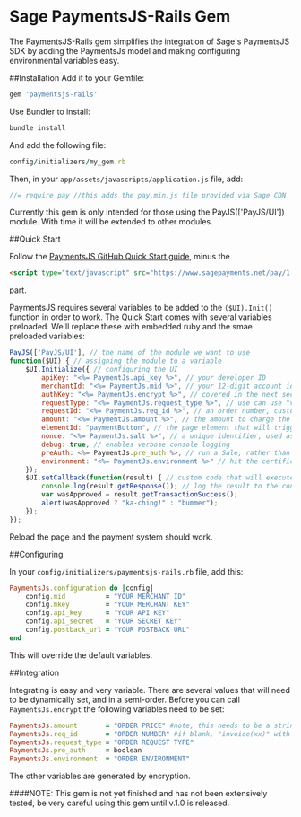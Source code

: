 # Sage PaymentsJS-Rails Gem

The PaymentsJS-Rails gem simplifies the integration of Sage's PaymentsJS SDK by adding the PaymentsJs model and making configuring environmental variables easy.

##Installation
Add it to your Gemfile:
```bash
gem 'paymentsjs-rails'
```
	
Use Bundler to install:
```bash	
bundle install
```
	
And add the following file:
```ruby
config/initializers/my_gem.rb
```	
Then, in your `app/assets/javascripts/application.js` file, add:
```javascript
//= require pay //this adds the pay.min.js file provided via Sage CDN
```
	
Currently this gem is only intended for those using the PayJS(['PayJS/UI']) module. With time it will be extended to other modules. 

##Quick Start

Follow the [PaymentsJS GitHub Quick Start guide](https://github.com/SagePayments/PaymentsJS "PaymentsJS"), minus the 
```html
<script type="text/javascript" src="https://www.sagepayments.net/pay/1.0.0/js/pay.min.js"></script>
```
part.

PaymentsJS requires several variables to be added to the `($UI).Init()` function in order to work. The Quick Start comes with several variables preloaded. We'll replace these with embedded ruby and the smae preloaded variables:

```javascript
PayJS(['PayJS/UI'], // the name of the module we want to use
function($UI) { // assigning the module to a variable
	$UI.Initialize({ // configuring the UI
		apiKey: "<%= PaymentJs.api_key %>", // your developer ID
		merchantId: "<%= PaymentJs.mid %>", // your 12-digit account identifier
		authKey: "<%= PaymentJs.encrypt %>", // covered in the next section!
		requestType: "<%= PaymentJs.request_type %>", // use can use "vault" to tokenize a card without charging it
		requestId: "<%= PaymentJs.req_id %>", // an order number, customer or account identifier, etc.
		amount: "<%= PaymentJs.amount %>", // the amount to charge the card. in test mode, different amounts produce different results.
		elementId: "paymentButton", // the page element that will trigger the UI
		nonce: "<%= PaymentJs.salt %>", // a unique identifier, used as salt
		debug: true, // enables verbose console logging
		preAuth: <%= PaymentJs.pre_auth %>, // run a Sale, rather than a PreAuth
		environment: "<%= PaymentJs.environment %>" // hit the certification environment
	});
	$UI.setCallback(function(result) { // custom code that will execute when the UI receives a response
		console.log(result.getResponse()); // log the result to the console
		var wasApproved = result.getTransactionSuccess();
		alert(wasApproved ? "ka-ching!" : "bummer");
	});
});
```

Reload the page and the payment system should work.

##Configuring

In your `config/initializers/paymentsjs-rails.rb` file, add this:
```ruby
PaymentsJs.configuration do |config|
	config.mid          = "YOUR MERCHANT ID"
	config.mkey         = "YOUR MERCHANT KEY"
	config.api_key      = "YOUR API KEY"
	config.api_secret   = "YOUR SECRET KEY"
	config.postback_url = "YOUR POSTBACK URL"
end
```
This will override the default variables.

##Integration

Integrating is easy and very variable. There are several values that will need to be dynamically set, and in a semi-order. Before you can call `PaymentsJs.encrypt` the following variables need to be set:
```ruby
PaymentsJs.amount       = "ORDER PRICE" #note, this needs to be a string, not a float/integer
PaymentsJs.req_id       = "ORDER NUMBER" #if blank, "invoice(xx)" with xx being a random integer between 10 and 42 will be generated
PaymentsJs.request_type = "ORDER REQUEST TYPE"
PaymentsJs.pre_auth     = boolean
PaymentsJs.environment  = "ORDER ENVIRONMENT"
```
The other variables are generated by encryption. 

####NOTE: This gem is not yet finished and has not been extensively tested, be very careful using this gem until v.1.0 is released.